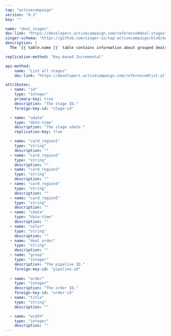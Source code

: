```yaml
---
tap: "activecampaign"
version: "0.3"
key: ""

name: "deal_stages"
doc-link: "https://developers.activecampaign.com/reference#deal-stages"
singer-schema: "https://github.com/singer-io/tap-activecampaign/blob/master/tap_activecampaign/schemas/deal_stages.json"
description: |
  The `{{ table.name }}` table contains information about grouped deals within a pipeline in your {{ integration.display_name }} account.

replication-method: "Key-based Incremental"

api-method:
    name: "List all stages"
    doc-link: "https://developers.activecampaign.com/reference#list-all-deal-stages"

attributes:
  - name: "id"
    type: "integer"
    primary-key: true
    description: "The stage ID."
    foreign-key-id: "stage-id"

  - name: "udate"
    type: "date-time"
    description: "The stage udate."
    replication-key: true

  - name: "card_region1"
    type: "string"
    description: ""
  - name: "card_region2"
    type: "string"
    description: ""
  - name: "card_region3"
    type: "string"
    description: ""
  - name: "card_region4"
    type: "string"
    description: ""
  - name: "card_region5"
    type: "string"
    description: ""
  - name: "cdate"
    type: "date-time"
    description: ""
  - name: "color"
    type: "string"
    description: ""
  - name: "deal_order"
    type: "string"
    description: ""
  - name: "group"
    type: "integer"
    description: "The pipeline ID."
    foreign-key-id: "pipeline-id"
  
  - name: "order"
    type: "integer"
    description: "The order ID."
    foreign-key-id: "order-id"
  - name: "title"
    type: "string"
    description: ""

  - name: "width"
    type: "integer"
    description: ""
---
```

